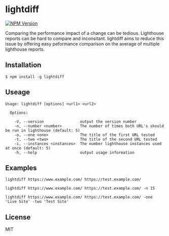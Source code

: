 # lightdiff

[![NPM Version](http://img.shields.io/npm/v/lightdiff.svg?style=flat)](https://www.npmjs.org/package/lightdiff)

Comparing the performance impact of a change can be tedious. Lighthouse reports can be hard to compare and inconsitant. lightdiff aims to reduce this issue by offering easy peformance comparison on the average of multiple lighthouse reports.


## Installation

    $ npm install -g lightdiff

## Useage

```
Usage: lightdiff [options] <url1> <url2>

  Options:

    -V, --version                output the version number
    -n, --number <number>        The number of times both URL's should be run in lighthouse (default: 5)
    -o, --one <one>              The title of the first URL tested
    -t, --two <two>              The title of the second URL tested
    -i, --instances <instances>  The number lighthouse instances used at once (default: 5)
    -h, --help                   output usage information
```

## Examples

```
lightdiff https://www.example.com/ https://test.example.com/

lightdiff https://www.example.com/ https://test.example.com/ -n 15

lightdiff https://www.example.com/ https://test.example.com/ -one 'Live Site' -two 'Test Site'

```

## License

MIT